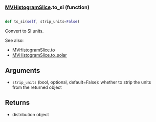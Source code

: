 ### [MVHistogramSlice](MVHistogramSlice.md).to_si (function)


```py

def to_si(self, strip_units=False)

```



Convert to SI units.

See also:

* [MVHistogramSlice.to](MVHistogramSlice.to.md)
* [MVHistogramSlice.to_solar](MVHistogramSlice.to_solar.md)

Arguments
------------
* `strip_units` (bool, optional, default=False): whether to strip the
    units from the returned object

Returns
-------------
* distribution object

